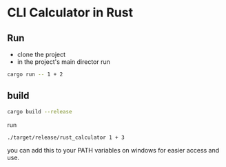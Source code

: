 # CLI Calculator in Rust

## Run

- clone the project
- in the project's main director run

```bash
cargo run -- 1 + 2
```

## build

```sh
cargo build --release
```

run

```sh
./target/release/rust_calculator 1 + 3
```

you can add this to your PATH variables on windows for easier access and use.
